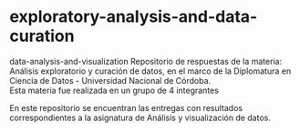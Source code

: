 # exploratory-analysis-and-data-curation
data-analysis-and-visualization
Repositorio de respuestas de la materia: Análisis exploratorio y curación de datos, en el marco de la Diplomatura en Ciencia de Datos - Universidad Nacional de Córdoba.  
Esta materia fue realizada en un grupo de 4 integrantes

En este repositorio se encuentran las entregas con resultados correspondientes a la asignatura de Análisis y visualización de datos.
